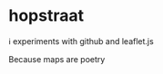 hopstraat
=========

:information_source: experiments with github and leaflet.js

Because maps are poetry